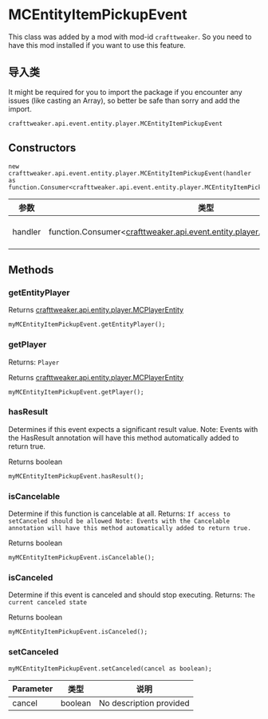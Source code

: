 # MCEntityItemPickupEvent

This class was added by a mod with mod-id `crafttweaker`. So you need to have this mod installed if you want to use this feature.

## 导入类
It might be required for you to import the package if you encounter any issues (like casting an Array), so better be safe than sorry and add the import.
```zenscript
crafttweaker.api.event.entity.player.MCEntityItemPickupEvent
```

## Constructors
```zenscript
new crafttweaker.api.event.entity.player.MCEntityItemPickupEvent(handler as function.Consumer<crafttweaker.api.event.entity.player.MCEntityItemPickupEvent>);
```
| 参数      | 类型                                                                                                                                          | 描述                      |
| ------- | ------------------------------------------------------------------------------------------------------------------------------------------- | ----------------------- |
| handler | function.Consumer<[crafttweaker.api.event.entity.player.MCEntityItemPickupEvent](/vanilla/api/event/entity/player/MCEntityItemPickupEvent)> | No description provided |



## Methods
### getEntityPlayer

Returns [crafttweaker.api.entity.player.MCPlayerEntity](/vanilla/api/entity/player/MCPlayerEntity)

```zenscript
myMCEntityItemPickupEvent.getEntityPlayer();
```

### getPlayer

Returns: `Player`

Returns [crafttweaker.api.entity.player.MCPlayerEntity](/vanilla/api/entity/player/MCPlayerEntity)

```zenscript
myMCEntityItemPickupEvent.getPlayer();
```

### hasResult

Determines if this event expects a significant result value. Note: Events with the HasResult annotation will have this method automatically added to return true.

Returns boolean

```zenscript
myMCEntityItemPickupEvent.hasResult();
```

### isCancelable

Determine if this function is cancelable at all. Returns: `If access to setCanceled should be allowed
 Note:
 Events with the Cancelable annotation will have this method automatically added to return true.`

Returns boolean

```zenscript
myMCEntityItemPickupEvent.isCancelable();
```

### isCanceled

Determine if this event is canceled and should stop executing. Returns: `The current canceled state`

Returns boolean

```zenscript
myMCEntityItemPickupEvent.isCanceled();
```

### setCanceled

```zenscript
myMCEntityItemPickupEvent.setCanceled(cancel as boolean);
```

| Parameter | 类型      | 说明                      |
| --------- | ------- | ----------------------- |
| cancel    | boolean | No description provided |



